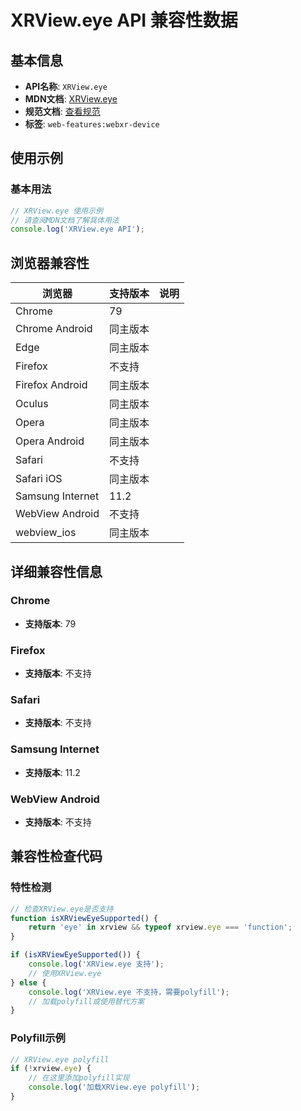 # XRView.eye API 兼容性数据

## 基本信息

- **API名称**: `XRView.eye`
- **MDN文档**: [XRView.eye](https://developer.mozilla.org/docs/Web/API/XRView/eye)
- **规范文档**: [查看规范](https://immersive-web.github.io/webxr/#dom-xrview-eye)
- **标签**: `web-features:webxr-device`

## 使用示例

### 基本用法

```javascript
// XRView.eye 使用示例
// 请查阅MDN文档了解具体用法
console.log('XRView.eye API');
```

## 浏览器兼容性

| 浏览器 | 支持版本 | 说明 |
|--------|----------|------|
| Chrome | 79 |  |
| Chrome Android | 同主版本 |  |
| Edge | 同主版本 |  |
| Firefox | 不支持 |  |
| Firefox Android | 同主版本 |  |
| Oculus | 同主版本 |  |
| Opera | 同主版本 |  |
| Opera Android | 同主版本 |  |
| Safari | 不支持 |  |
| Safari iOS | 同主版本 |  |
| Samsung Internet | 11.2 |  |
| WebView Android | 不支持 |  |
| webview_ios | 同主版本 |  |

## 详细兼容性信息

### Chrome

- **支持版本**: 79

### Firefox

- **支持版本**: 不支持

### Safari

- **支持版本**: 不支持

### Samsung Internet

- **支持版本**: 11.2

### WebView Android

- **支持版本**: 不支持

## 兼容性检查代码

### 特性检测

```javascript
// 检查XRView.eye是否支持
function isXRViewEyeSupported() {
    return 'eye' in xrview && typeof xrview.eye === 'function';
}

if (isXRViewEyeSupported()) {
    console.log('XRView.eye 支持');
    // 使用XRView.eye
} else {
    console.log('XRView.eye 不支持，需要polyfill');
    // 加载polyfill或使用替代方案
}
```

### Polyfill示例

```javascript
// XRView.eye polyfill
if (!xrview.eye) {
    // 在这里添加polyfill实现
    console.log('加载XRView.eye polyfill');
}
```

